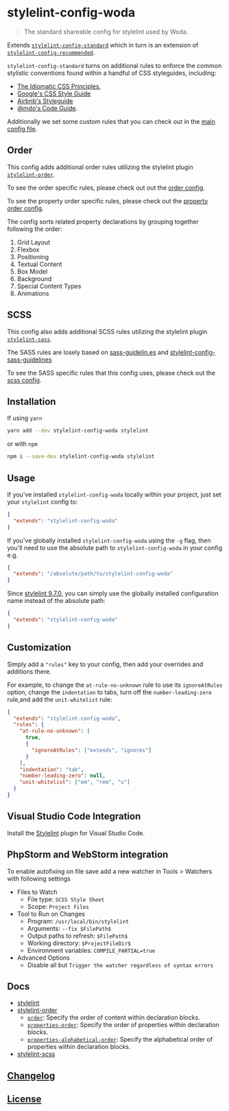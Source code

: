 # stylelint-config-woda

> The standard shareable config for stylelint used by Woda.

Extends [`stylelint-config-standard`](https://github.com/stylelint/stylelint-config-standard) which in turn is an extension of [`stylelint-config-recommended`](https://github.com/stylelint/stylelint-config-recommended).

`stylelint-config-standard` turns on additional rules to enforce the common stylistic conventions found within a handful of CSS styleguides, including:
- [The Idiomatic CSS Principles](https://github.com/necolas/idiomatic-css),
- [Google's CSS Style Guide](https://google.github.io/styleguide/htmlcssguide.html#CSS_Formatting_Rules)
- [Airbnb's Styleguide](https://github.com/airbnb/css#css)
- [@mdo's Code Guide](http://codeguide.co/#css).

Additionally we set some custom rules that you can check out in the [main config file](./stylint-config-woda.js).

## Order

This config adds additional order rules utilizing the stylelint plugin [`stylelint-order`](https://github.com/hudochenkov/stylelint-order).

To see the order specific rules, please check out out the [order config](./order.js).

To see the property order specific rules, please check out the [property order config](./property-order.js).

The config sorts related property declarations by grouping together following the order:

1. Grid Layout
2. Flexbox
3. Positioning
4. Textual Content
5. Box Model
6. Background
7. Special Content Types
8. Animations

## SCSS

This config also adds additional SCSS rules utilizing the stylelint plugin [`stylelint-sass`](https://github.com/kristerkari/stylelint-scss).

The SASS rules are losely based on [sass-guidelin.es](https://sass-guidelin.es/) and [stylelint-config-sass-guidelines](https://github.com/bjankord/stylelint-config-sass-guidelines)

To see the SASS specific rules that this config uses, please check out the [scss config](./sass.js).

## Installation

If using `yarn`

```bash
yarn add --dev stylelint-config-woda stylelint
```

or with `npm`

```bash
npm i --save-dev stylelint-config-woda stylelint
```

## Usage

If you've installed `stylelint-config-woda` locally within your project, just set your `stylelint` config to:

```json
{
  "extends": "stylelint-config-woda"
}
```

If you've globally installed `stylelint-config-woda` using the `-g` flag, then you'll need to use the absolute path to `stylelint-config-woda` in your config e.g.

```json
{
  "extends": "/absolute/path/to/stylelint-config-woda"
}
```

Since [stylelint 9.7.0](https://github.com/stylelint/stylelint/blob/9.7.0/CHANGELOG.md#970), you can simply use the globally installed configuration name instead of the absolute path:

```json
{
  "extends": "stylelint-config-woda"
}
```

## Customization

Simply add a `"rules"` key to your config, then add your overrides and additions there.

For example, to change the `at-rule-no-unknown` rule to use its `ignoreAtRules` option, change the `indentation` to tabs, turn off the `number-leading-zero` rule,and add the `unit-whitelist` rule:

```json
{
  "extends": "stylelint-config-woda",
  "rules": {
    "at-rule-no-unknown": [
      true,
      {
        "ignoreAtRules": ["extends", "ignores"]
      }
    ],
    "indentation": "tab",
    "number-leading-zero": null,
    "unit-whitelist": ["em", "rem", "s"]
  }
}
```

## Visual Studio Code Integration

Install the [Stylelint](https://marketplace.visualstudio.com/items?itemName=stylelint.vscode-stylelint) plugin for Visual Studio Code.

## PhpStorm and WebStorm integration

To enable autofixing on file save add a new watcher in Tools > Watchers with following settings

- Files to Watch
  - File type: `SCSS Style Sheet`
  - Scope: `Project Files`
- Tool to Run on Changes
  - Program: `/usr/local/bin/stylelint`
  - Arguments: `--fix $FilePath$`
  - Output paths to refresh: `$FilePath$`
  - Working directory: `$ProjectFileDir$`
  - Environment variables: `COMPILE_PARTIAL=true`
- Advanced Options
  - Disable all but `Trigger the watcher regardless of syntax errors`

## Docs

- [stylelint](https://stylelint.io/)
- [stylelint-order](https://github.com/hudochenkov/stylelint-order)
  - [`order`](./rules/order/README.md): Specify the order of content within declaration blocks.
  - [`properties-order`](./rules/properties-order/README.md): Specify the order of properties within declaration blocks.
  - [`properties-alphabetical-order`](./rules/properties-alphabetical-order/README.md): Specify the alphabetical order of properties within declaration blocks.
- [stylelint-scss](https://github.com/kristerkari/stylelint-scss)

## [Changelog](CHANGELOG.md)

## [License](LICENSE)
